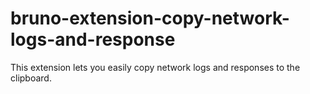 # bruno-extension-copy-network-logs-and-response
This extension lets you easily copy network logs and responses to the clipboard.
